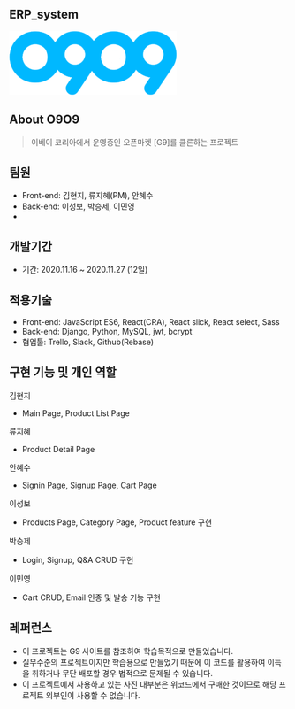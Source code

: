 ## ERP_system

![](https://github.com/sungbolee/O9O9-backend/raw/master/doc/O9O9.png)

## About O9O9
> 이베이 코리아에서 운영중인 오픈마켓 [G9]를 클론하는 프로젝트

## 팀원

- Front-end: 김현지, 류지혜(PM), 안혜수
- Back-end: 이성보, 박승제, 이민영
- 
## 개발기간 

- 기간: 2020.11.16 ~ 2020.11.27 (12일)

## 적용기술

- Front-end: JavaScript ES6, React(CRA), React slick, React select, Sass
- Back-end: Django, Python, MySQL, jwt, bcrypt
- 협업툴: Trello, Slack, Github(Rebase)

## 구현 기능 및 개인 역할

김현지 

- Main Page, Product List Page

류지혜

- Product Detail Page

안혜수

- Signin Page, Signup Page, Cart Page

이성보

- Products Page, Category Page, Product feature 구현

박승제

- Login, Signup, Q&A CRUD 구현

이민영

- Cart CRUD, Email 인증 및 발송 기능 구현

## 레퍼런스

- 이 프로젝트는 G9 사이트를 참조하여 학습목적으로 만들었습니다.
- 실무수준의 프로젝트이지만 학습용으로 만들었기 때문에 이 코드를 활용하여 이득을 취하거나 무단 배포할 경우 법적으로 문제될 수 있습니다.
- 이 프로젝트에서 사용하고 있는 사진 대부분은 위코드에서 구매한 것이므로 해당 프로젝트 외부인이 사용할 수 없습니다.


